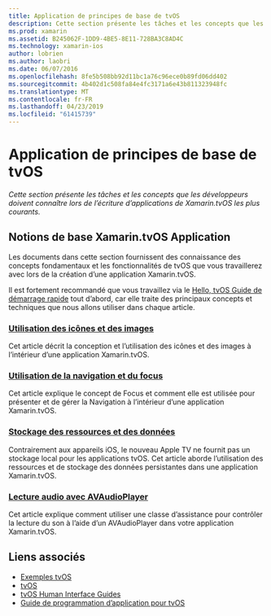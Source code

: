 ```yaml
---
title: Application de principes de base de tvOS
description: Cette section présente les tâches et les concepts que les développeurs doivent connaître lors de l’écriture d’applications de Xamarin.tvOS les plus courants.
ms.prod: xamarin
ms.assetid: B245062F-1DD9-4BE5-8E11-728BA3C8AD4C
ms.technology: xamarin-ios
author: lobrien
ms.author: laobri
ms.date: 06/07/2016
ms.openlocfilehash: 8fe5b508bb92d11bc1a76c96ece0b89fd06dd402
ms.sourcegitcommit: 4b402d1c508fa84e4fc3171a6e43b811323948fc
ms.translationtype: MT
ms.contentlocale: fr-FR
ms.lasthandoff: 04/23/2019
ms.locfileid: "61415739"
---
```

# <a name="tvos-application-fundamentals"></a>Application de principes de base de tvOS

_Cette section présente les tâches et les concepts que les développeurs doivent connaître lors de l’écriture d’applications de Xamarin.tvOS les plus courants._

<a name="Xamarin.tvOS-Application-Fundamentals" />

## <a name="xamarintvos-application-fundamentals"></a>Notions de base Xamarin.tvOS Application

Les documents dans cette section fournissent des connaissance des concepts fondamentaux et les fonctionnalités de tvOS que vous travaillerez avec lors de la création d’une application Xamarin.tvOS.

Il est fortement recommandé que vous travaillez via le [Hello, tvOS Guide de démarrage rapide](~/ios/tvos/get-started/hello-tvos.md) tout d’abord, car elle traite des principaux concepts et techniques que nous allons utiliser dans chaque article.

<a name="Working-with-Icons-and-Images" />

### <a name="working-with-icons-and-imagesiostvosapp-fundamentalsicons-imagesmd"></a>[Utilisation des icônes et des images](~/ios/tvos/app-fundamentals/icons-images.md)

Cet article décrit la conception et l’utilisation des icônes et des images à l’intérieur d’une application Xamarin.tvOS.

<a name="Working-with-Navigation-and-Focus" />

### <a name="working-with-navigation-and-focusiostvosapp-fundamentalsnavigation-focusmd"></a>[Utilisation de la navigation et du focus](~/ios/tvos/app-fundamentals/navigation-focus.md)

Cet article explique le concept de Focus et comment elle est utilisée pour présenter et de gérer la Navigation à l’intérieur d’une application Xamarin.tvOS.

<a name="Resources-and-Data-Storage" />

### <a name="resources-and-data-storageiostvosapp-fundamentalsresources-data-storagemd"></a>[Stockage des ressources et des données](~/ios/tvos/app-fundamentals/resources-data-storage.md)

Contrairement aux appareils iOS, le nouveau Apple TV ne fournit pas un stockage local pour les applications tvOS. Cet article aborde l’utilisation des ressources et de stockage des données persistantes dans une application Xamarin.tvOS.

<a name="Playing-Sound-with-AVAudioPlayer" />

### <a name="playing-sound-with-avaudioplayeriostvosapp-fundamentalssoundsmd"></a>[Lecture audio avec AVAudioPlayer](~/ios/tvos/app-fundamentals/sounds.md)

Cet article explique comment utiliser une classe d’assistance pour contrôler la lecture du son à l’aide d’un AVAudioPlayer dans votre application Xamarin.tvOS.

## <a name="related-links"></a>Liens associés

- [Exemples tvOS](https://developer.xamarin.com/samples/tvos/all/)
- [tvOS](https://developer.apple.com/tvos/)
- [tvOS Human Interface Guides](https://developer.apple.com/tvos/human-interface-guidelines/)
- [Guide de programmation d’application pour tvOS](https://developer.apple.com/library/prerelease/tvos/documentation/General/Conceptual/AppleTV_PG/)
